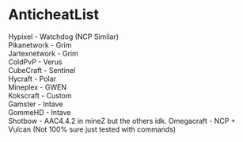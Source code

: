 # AnticheatList 
Hypixel - Watchdog (NCP Similar)   
Pikanetwork - Grim   
Jartexnetwork - Grim   
ColdPvP - Verus   
CubeCraft - Sentinel   
Hycraft - Polar   
Mineplex - GWEN   
Kokscraft - Custom   
Gamster - Intave   
GommeHD - Intave   
Shotbow - AAC4.4.2 in mineZ but the others idk.
Omegacraft - NCP + Vulcan (Not 100% sure just tested with commands)
